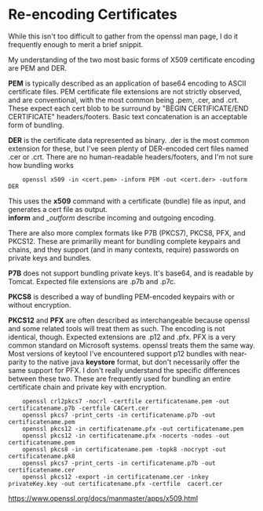 Re-encoding Certificates
========================

While this isn't too difficult to gather from the openssl man page, I do it
frequently enough to merit a brief snippit.  

My understanding of the two most basic forms of X509 certificate encoding are
PEM and DER.  
  
__PEM__ is typically described as an application of base64 encoding to ASCII
certificate files.  PEM certificate file extensions are not strictly observed,
and are conventional, with the most common being .pem, .cer, and .crt.  These
expect each cert blob to be surround by "BEGIN CERTIFICATE/END CERTIFICATE"
headers/footers.  Basic text concatenation is an acceptable form of bundling.  
  
__DER__ is the certificate data represented as binary.  .der is the most common
extension for these, but I've seen plenty of DER-encoded cert files named .cer
or .crt.  There are no human-readable headers/footers, and I'm not sure how
bundling works

        openssl x509 -in <cert.pem> -inform PEM -out <cert.der> -outform DER

This uses the __x509__ command with a certificate (bundle) file as input,
and generates a cert file as output.  
__inform__ and __outform_ describe incoming and outgoing encoding.  
   
There are also more complex formats like P7B (PKCS7), PKCS8, PFX, and PKCS12.
These are primariliy meant for bundling complete keypairs and chains, and they
support (and in many contexts, require) passwords on private keys and bundles.  

__P7B__ does not support bundling private keys.  It's base64, and is readable
by Tomcat.  Expected file extensions are .p7b and .p7c.  

__PKCS8__ is described a way of bundling PEM-encoded keypairs with or without
encryption.  

__PKCS12__ and __PFX__ are often described as interchangeable because openssl
and some related tools will treat them as such.  The encoding is not identical,
though.  Expected extensions are .p12 and .pfx.  PFX is a very common standard
on Microsoft systems.  openssl treats them the same way.  Most versions of
keytool I've encountered support p12 bundles with near-parity to the native
java __keystore__ format, but don't necessarily offer the same support for PFX.
I don't really understand the specific differences between these two.  These
are frequently used for bundling an entire certificate chain and private key
with encryption.  
  
        openssl crl2pkcs7 -nocrl -certfile certificatename.pem -out certificatename.p7b -certfile CACert.cer  
        openssl pkcs7 -print_certs -in certificatename.p7b -out certificatename.pem  
        openssl pkcs12 -in certificatename.pfx -out certificatename.pem  
        openssl pkcs12 -in certificatename.pfx -nocerts -nodes -out certificatename.pem  
        openssl pkcs8 -in certificatename.pem -topk8 -nocrypt -out certificatename.pk8  
        openssl pkcs7 -print_certs -in certificatename.p7b -out certificatename.cer  
        openssl pkcs12 -export -in certificatename.cer -inkey privateKey.key -out certificatename.pfx -certfile  cacert.cer  
  
https://www.openssl.org/docs/manmaster/apps/x509.html
